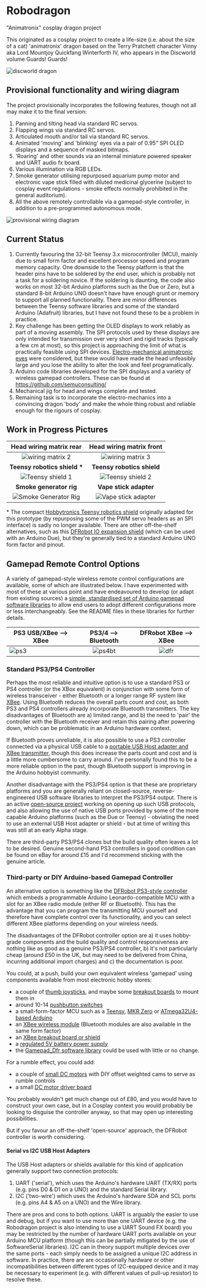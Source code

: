 # Robodragon
"Animatronix" cosplay dragon project

This originated as a cosplay project to create a life-size (i.e. about the size of a cat) 'animatronix' dragon based on the Terry Pratchett character 
Vinny aka Lord Mountjoy Quickfang Winterforth IV, who appears in the Discworld volume Guards! Guards!

![discworld dragon](/docs/discworlddragon.png)

## Provisional functionality and wiring diagram

The project provisionally incorporates the following features, though not all may make it to the final version:

1. Panning and tilting head via standard RC servos.
2. Flapping wings via standard RC servos.
3. Articulated mouth and/or tail via standard RC servos.
4. Animated 'moving' and 'blinking' eyes via a pair of 0.95" SPI OLED displays and a sequence of masked bitmaps.
5. 'Roaring' and other sounds via an internal miniature powered speaker and UART audio fx board.
6. Various illumination via RGB LEDs.
7. Smoke generator utilising repurposed aquarium pump motor and electronic vape stick filled with diluted medicinal glycerine (subject to cosplay event regulations - 
smoke effects normally prohibited in the general auditorium).
8. All the above remotely controllable via a gamepad-style controller, in addition to a pre-programmed autonomous mode.

![provisional wiring diagram](/docs/wiringdiagram.png)

## Current Status

1. Currently favouring the 32-bit Teensy 3.x microcontroller (MCU), mainly due to small form factor and excellent processor speed and program memory capacity. 
One downside to the Teensy platform is that the header pins have to be soldered by the end user, which is probably not a task for a soldering novice. 
If the soldering is daunting, the code also works on most 32-bit Arduino platforms such as the Due or Zero, but a standard 8-bit Arduino UNO doesn't have have enough grunt or memory to 
support all planned functionality. There are minor differences between the Teensy software libraries and some of the standard Arduino (Adafruit) libraries, but I have not found these to 
be a problem in practice.
2. Key challenge has been getting the OLED displays to work reliably as part of a moving assembly. The SPI protocols used by these displays are only intended for transmission 
over very short and rigid tracks (typically a few cm at most), so this project is approaching the limit of what is practically feasible using SPI devices. [Electro-mechanical 
animatronic eyes](https://www.pinterest.co.uk/pin/562035228467357323/) were considered, but these would have made the head unfeasibly large and you lose the ability to 
alter the look and feel programatically.
3. Arduino code libraries developed for the SPI displays and a variety of wireless gamepad controllers. These can be found at https://github.com/semuconsulting/
4. Mechanical jig for head and wings complete and tested.
5. Remaining task is to incorporate the electro-mechanics into a convincing dragon 'body' and make the whole thing robust and reliable enough for the rigours of cosplay.

## Work in Progress Pictures

Head wiring matrix rear                               | Head wiring matrix front                           
:-------------------------------------------------:   | :-----------------------:
![wiring matrix 2](/docs/dragonheadwiringmatrix2.jpg) | ![wiring matrix 3](/docs/dragonheadwiringmatrix3.jpg)
**Teensy robotics shield \***                         | **Teensy robotics shield**
![Teensy shield 1](/docs/Teensyshield1.jpg)           | ![Teensy shield 2](/docs/Teensyshield2.jpg)
**Smoke generator rig**                               | **Vape stick adapter**
![Smoke Generator Rig](/docs/smokegenrig.png)         | ![Vape stick adapter](/docs/vapeadapter.png) 

\* The compact [Hobbytronics Teensy robotics shield](http://hobbytronics.co.uk/teensy-boards/teensy-robot-controller) originally adapted for this prototype (by repurposing some of the PWM servo headers as an SPI interface) is sadly no longer available. There are other off-the-shelf alternatives, such as this [DFRobot IO expansion shield](https://www.dfrobot.com/product-1009.html) (which can be used with an Arduino Due), but they're generally tied to a standard Arduino UNO form factor and pinout.

## Gamepad Remote Control Options

A variety of gamepad-style wireless remote control configurations are available, some of which are illustrated below. I have experimented with most of these at various point and 
have endeavoured to develop (or adapt from existing sources) a [simple, standardised set of Arduino gamepad software libraries](https://github.com/semuconsulting) to 
allow end users to adopt different configurations more or less interchangeably. See the README files in these libraries for further details.

PS3 USB/XBee --> XBee   | PS3/4 --> Bluetooth    | DFRobot XBee --> XBee
----------------------- | :--------------------: | :--------------------:
![ps3](/docs/Configurationps3.png) | ![ps4bt](/docs/Configurationps4bt.png) | ![dfr](/docs/Configurationdfr.png)

### Standard PS3/PS4 Controller
Perhaps the most reliable and intuitive option is to use a standard PS3 or PS4 controller (or the XBox equivalent) in conjunction with some form of wireless transceiver - either Bluetooth or 
a longer range RF system like [XBee](https://en.wikipedia.org/wiki/XBee). Using Bluetooth reduces the overall parts count and cost, as both PS3 and PS4 
controllers already incorporate Bluetooth transmitters. The key disadvantages of Bluetooth are a) limited range, and b) the need to 'pair' the controller 
with the Bluetooth receiver and retain this pairing after powering down, which can be problematic in an Arduino hardware context. 

If Bluetooth proves unreliable, it is also possible to use a PS3 controller connected via a physical USB cable to a [portable USB Host adapter and XBee transmitter](http://www.hobbytronics.co.uk/usb-host-xbee-shield), 
though this does increase the parts count and cost and is a little more cumbersome to carry around. I've personally found this to be a more reliable option in the past, though 
Bluetooth support is improving in the Arduino hobbyist community.

Another disadvantage with the PS3/PS4 option is that these are proprietary platforms and you are generally reliant on closed-source, reverse-engineered 
USB software libraries to interpret the PS3/PS4 output. 
There is an active [open-source project](https://github.com/felis/UHS30) working on opening up such USB protocols, and also allowing the use of native USB ports provided by some 
of the more capable Arduino platforms (such as the Due or Teensy) - obviating the need to use an external USB Host adapter or shield - but at time of writing this was still at 
an early Alpha stage.

There are third-party PS3/PS4 clones but the build quality often leaves a lot to be desired. Genuine second-hand PS3 controllers in good condition can 
be found on eBay for around £15 and I'd recommend sticking with the genuine article.

### Third-party or DIY Arduino-based Gamepad Controller
An alternative option is something like the [DFRobot PS3-style controller](https://www.dfrobot.com/product-858.html) which embeds a programmable Arduino Leonardo-compatible MCU with 
a slot for an XBee radio module (either RF or Bluetooth). This has the advantage that you can program the transmitting MCU yourself and therefore have complete control over its 
functionality, and you can select different XBee platforms depending on your wireless needs.

The disadvantages of the DFRobot controller option are a) it uses hobby-grade components and the build quality and control responsiveness are nothing like as good as a genuine 
PS3/PS4 controller, b) it's not particularly cheap (around £50 in the UK, but may need to be delivered from China, incurring additional import charges) and c) the documentation is poor.

You could, at a push, build your own equivalent wireless 'gamepad' using components available from most electronic hobby stores:
 
* a couple of [thumb joysticks](http://www.hobbytronics.co.uk/electronic-components/switches-relays/thumb-joystick), and maybe some [breakout boards](http://www.hobbytronics.co.uk/thumb-joystick-breakout) to mount them in
* around 10-14 [pushbutton switches](http://www.hobbytronics.co.uk/electronic-components/switches-relays/push-switch-12mm)
* a small-form-factor MCU such as a [Teensy](http://www.hobbytronics.co.uk/arduino/teensy-v32), [MKR Zero](http://www.hobbytronics.co.uk/arduino/arduino-mkr-zero) or 
[ATmega32U4-based Arduino](http://www.hobbytronics.co.uk/arduino/a-star-32u4-mini)
* an [XBee wireless module](http://www.hobbytronics.co.uk/wireless/zigbee/xbee-1mw-wire-s1) (Bluetooth modules are also available in the same form factor)
* an [XBee breakout board or shield](http://www.hobbytronics.co.uk/wireless/zigbee/xbee-explorer-reg)
* a [regulated 5V battery power supply](http://www.hobbytronics.co.uk/batteries/d24v50f5-5v-step-down-regulator) 
* the [Gamepad_Dfr software library](https://github.com/semuconsulting/Gamepad_DFRobot) could be used with little or no change.

For a rumble effect, you could add:
* a couple of [small DC motors](http://www.hobbytronics.co.uk/motor-control/motors-general/motor-gear-3v) with DIY offset weighted cams to serve as rumble controls
* a small [DC motor driver board](http://www.hobbytronics.co.uk/motor-control/motor-drivers/tb6612fng-driver-board)

You probably wouldn't get much change out of £80, and you would have to construct your own case, but in a Cosplay context you would probably be looking to disguise the controller anyway, so that may open up interesting possibilities.

But if you favour an off-the-shelf 'open-source' approach, the DFRobot controller is worth considering.

#### Serial vs I2C USB Host Adapters

The USB Host adapters or shields available for this kind of application generally support two connection protocols:
 
1) UART ('serial'), which uses the Arduino's hardware UART (TX/RX) ports (e.g. pins D0 & D1 on a UNO) and the standard Serial library.
2) I2C ('two-wire') which uses the Arduino's hardware SDA and SCL ports (e.g. pins A4 & A5 on a UNO) and the Wire library.

There are pros and cons to both options. UART is arguably the easier to use and debug, but if you want to use more than one UART device (e.g. the Robodragon project is also intending to use a 
UART Sound FX board) you may be restricted by the number of hardware UART ports available on your Arduino MCU platform (though this can be partially mitigated by the use of SoftwareSerial libraries).
I2C can in theory support multiple devices over the same ports - each simply needs to be assigned a unique I2C address in software. In practice, there are are occasionally 
hardware or other incompatibilities between different types of I2C-equipped device and it may be necessary to experiment (e.g. with different values of pull-up resistor) to resolve these.
